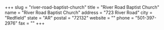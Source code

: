 +++
slug = "river-road-baptist-church"
title = "River Road Baptist Church"
name = "River Road Baptist Church"
address = "723 River Road"
city = "Redfield"
state = "AR"
postal = "72132"
website = ""
phone = "501-397-2976"
fax = ""
+++
